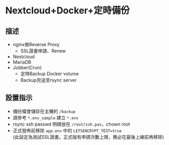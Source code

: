 ﻿# Nextcloud+Docker+定時備份

## 描述
* nginx做Reverse Proxy
  * SSL證書申請、Renew
* Nextcloud
* MariaDB
* Jobber(Cron)
  * 定時Backup Docker volume
  * Backup完送至rsync server

## 設置指示
* 備份檔會儲存在主機的 `/backup`
* 請參考 `*.env_sample` 建立 `*.env`
* rsync ssh passwd 明碼放在 `/root/ssh.pas`，chown root
* 正式發佈前移除 `app.env` 中的 `LETSENCRYPT_TEST=true`\
(此設定為測試SSL證書。正式版有申請次數上限，務必在最後上線前再移除)